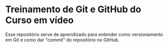 # Treinamento de Git e GitHub do Curso em vídeo
 Esse repositório serve de aprendizado para entender como versionamento em Git e como dar "commit" do repositório no GitHub.
